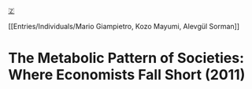 [🇿](zotero://select/library/items/U6MRLTUL)

[[Entries/Individuals/Mario Giampietro, Kozo Mayumi, Alevgül Sorman]] 
# The Metabolic Pattern of Societies: Where Economists Fall Short (2011)

